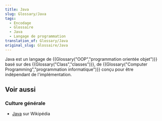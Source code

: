 ```yaml
---
title: Java
slug: Glossary/Java
tags:
  - Encodage
  - Glossaire
  - Java
  - Langage de programmation
translation_of: Glossary/Java
original_slug: Glossaire/Java
---
```


Java est un langage de {{Glossary("OOP","programmation orientée objet")}} basé sur des {{Glossary("Class","classes")}}, de {{Glossary("Computer Programming","programmation informatique")}} conçu pour être indépendant de l'implémentation.

## Voir aussi

### Culture générale

- [Java](https://fr.wikipedia.org/wiki/Java_(langage)) sur Wikipédia
